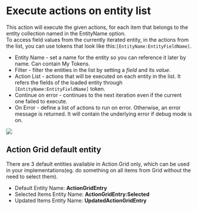 # Execute actions on entity list

This action will execute the given actions, for each item that belongs to the entity collection named in the EntityName option.  
To access field values from the currently iterated entity, in the actions from the list, you can use tokens that look like this:`[EntityName:EntityFieldName]`.

* Entity Name - set a name for the entity so you can reference it later by name. Can contain My Tokens.
* Filter - filter the entities in the list by setting a _field_ and its _value_. 
* Action List - actions that will be executed on each entity in the list. It refers the fields of the loaded entity through `[EntityName:EntityFieldName]` token. 
* Continue on error - continues to the next iteration even if the current one failed to execute.
* On Error - define a list of actions to run on error.  Otherwise, an error message is returned. It will contain the underlying error if debug mode is on.

![](//static.dnnsharp.com/documentation/execute_actions_on_entity_list.png)

## Action Grid default entity

There are 3 default entities available in Action Grid only, which can be used in your implementations(eg. do something on all items from Grid without the need to select them).

* Default Entity Name: **ActionGridEntry**
* Selected Items Entity Name: **ActionGridEntry:Selected**
* Updated Items Entity Name: **UpdatedActionGridEntry**
